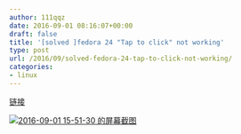 ```yaml
---
author: 111qqz
date: 2016-09-01 08:16:07+00:00
draft: false
title: '[solved ]fedora 24 "Tap to click" not working'
type: post
url: /2016/09/solved-fedora-24-tap-to-click-not-working/
categories:
- linux
---
```


[链接](https://ask.fedoraproject.org/en/question/90173/tap-to-click-missing-from-fedora-24/)



[![2016-09-01 15-51-30 的屏幕截图](https://111qqz.com/wordpress/wp-content/uploads/2016/09/2016-09-01-15-51-30-的屏幕截图.png)
](https://111qqz.com/wordpress/wp-content/uploads/2016/09/2016-09-01-15-51-30-的屏幕截图.png)
